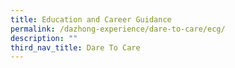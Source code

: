 ```yaml
---
title: Education and Career Guidance
permalink: /dazhong-experience/dare-to-care/ecg/
description: ""
third_nav_title: Dare To Care
---
```

